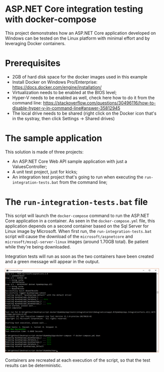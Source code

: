 # ASP.NET Core integration testing with docker-compose
This project demonstrates how an ASP.NET Core application developed on Windows can be tested on the Linux platform with minimal effort and by leveraging Docker containers.

# Prerequisites
 * 2GB of hard disk space for the docker images used in this example
 * Install Docker on Windows Pro/Enterprise: https://docs.docker.com/engine/installation/
 * Virtualization needs to be enabled at the BIOS level;
 * Hyper-V needs to be enabled as well, check here how to do it from the command line: https://stackoverflow.com/questions/30496116/how-to-disable-hyper-v-in-command-line#answer-35812945
 * The local drive needs to be shared (right click on the Docker icon that's in the systray, then click Settings -> Shared drives)


# The sample application
This solution is made of three projects:
 * An ASP.NET Core Web API sample application with just a ValuesController;
 * A unit test project, just for kicks;
 * An integration test project that's going to run when executing the `run-integration-tests.bat` from the command line;

 # The `run-integration-tests.bat` file
 This script will launch the `docker-compose` command to run the ASP.NET Core application in a container. As seen in the `docker-compose.yml` file, this application depends on a second container based on the Sql Server for Linux image by Microsoft. When first run, the `run-integration-tests.bat` script will cause the download of the `microsoft/aspnetcore` and `microsoft/mssql-server-linux` images (around 1.70GB total). Be patient while they're being downloaded.

 Integration tests will run as soon as the two containers have been created and a green message will appear in the output.

 ![Tests passed](output.png)

 Containers are recreated at each execution of the script, so that the test results can be deterministic.